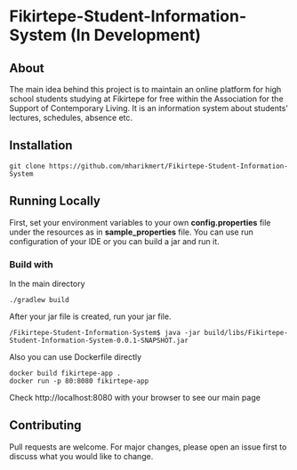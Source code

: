 # Fikirtepe-Student-Information-System (In Development)
## About
The main idea behind this project is to maintain an online platform for high school students studying at Fikirtepe for free within the Association for the Support of Contemporary Living. It is an information system about students' lectures, schedules, absence etc.  

## Installation
```
git clone https://github.com/mharikmert/Fikirtepe-Student-Information-System
```
## Running Locally
First, set your environment variables to your own  **config.properties** file under the resources  as in **sample_properties** file.
You can use run configuration of your IDE or you can build a jar and run it.

### Build with
In the main directory
```
./gradlew build 
```

After your jar file is created, run your jar file.
```
/Fikirtepe-Student-Information-System$ java -jar build/libs/Fikirtepe-Student-Information-System-0.0.1-SNAPSHOT.jar
```

Also you can use Dockerfile directly

```
docker build fikirtepe-app .
docker run -p 80:8080 fikirtepe-app
```
Check http://localhost:8080 with your browser to see our main page


## Contributing
Pull requests are welcome. For major changes, please open an issue first to discuss what you would like to change.
